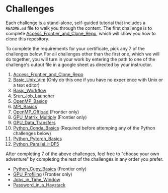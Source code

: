 

# Challenges

Each challenge is a stand-alone, self-guided tutorial that includes a `README.md` file to walk you through the content. The first challenge is to complete [Access_Frontier_and_Clone_Repo](Access_Frontier_and_Clone_Repo), which will show you how to clone this repository.

To complete the requirements for your certificate,
pick any 7 of the challenges below. For all challenges other than the first one, which we will do together, you will turn in your work by entering the path to one of the challenge's output file in a google sheet as directed by your instructor. 

1. [Access_Frontier_and_Clone_Repo](Access_Frontier_and_Clone_Repo) 
2. [Basic_Unix_Vim](Basic_Unix_Vim) (Only do this one if you have no experience with Unix or a text editor) 
3. [Basic_Workflow](Basic_Workflow)
4. [Srun_Job_Launcher](Srun_Job_Launcher)
5. [OpenMP_Basics](OpenMP_Basics)
6. [MPI_Basics](MPI_Basics)
7. [OpenMP_Offload](OpenMP_Offload) (Frontier only)
8. [GPU_Matrix_Multiply](GPU_Matrix_Multiply) (Frontier only)
9. [GPU_Data_Transfers](GPU_DATA_Transfers)
10. [Python_Conda_Basics](Python_Conda_Basics) (Required before attemping any of the Python challenges below)
11. [Python_Pytorch_Basics](Python_Pytorch_Basics)
12. [Python_Parallel_HDF5](Python_Parallel_HDF5)

After completing 7 of the above challenges, feel free to "choose your own adventure" by completing the rest of the challenges in any order you prefer.

- [Python_Cupy_Basics](Python_Cupy_Basics) (Frontier only) 
- [GPU_Profiling](GPU_Profiling) (Frontier only) 
- [Jobs_in_Time_Window](Jobs_in_Time_Window)
- [Password_in_a_Haystack](Password_in_a_Haystack)
